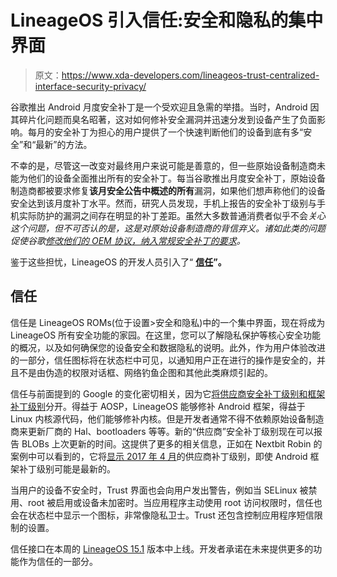 # LineageOS 引入信任:安全和隐私的集中界面

> 原文：<https://www.xda-developers.com/lineageos-trust-centralized-interface-security-privacy/>

谷歌推出 Android 月度安全补丁是一个受欢迎且急需的举措。当时，Android 因其碎片化问题而臭名昭著，这对如何修补安全漏洞并迅速分发到设备产生了负面影响。每月的安全补丁为担心的用户提供了一个快速判断他们的设备到底有多“安全”和“最新”的方法。

不幸的是，尽管这一改变对最终用户来说可能是善意的，但一些原始设备制造商未能为他们的设备全面推出所有的安全补丁。每当谷歌推出月度安全补丁，原始设备制造商都被要求修复**该月安全公告中概述的所有**漏洞，如果他们想声称他们的设备安全达到该月度补丁水平。然而，研究人员发现，手机上报告的安全补丁级别与手机实际防护的漏洞之间存在明显的补丁差距。虽然大多数普通消费者似乎不会*关心这个问题，但不可否认的是，这是对原始设备制造商的背信弃义。诸如此类的问题促使谷歌[修改他们的 OEM 协议，纳入常规安全补丁的要求](https://www.xda-developers.com/google-require-oem-regular-security-patches/)。*

鉴于这些担忧，LineageOS 的开发人员引入了“ **[信任](https://lineageos.org/Trust-me/)”。**

## 信任

信任是 LineageOS ROMs(位于设置>安全和隐私)中的一个集中界面，现在将成为 LineageOS 所有安全功能的家园。在这里，您可以了解隐私保护等核心安全功能的概况，以及如何确保您的设备安全和数据隐私的说明。此外，作为用户体验改进的一部分，信任图标将在状态栏中可见，以通知用户正在进行的操作是安全的，并且不是由伪造的权限对话框、网络钓鱼企图和其他此类麻烦引起的。

信任与前面提到的 Google 的变化密切相关，因为它[将供应商安全补丁级别和框架补丁级别](https://www.xda-developers.com/google-separate-vendor-security-patch-android-security-patch-level/)分开。得益于 AOSP，LineageOS 能够修补 Android 框架，得益于 Linux 内核源代码，他们能够修补内核。但是开发者通常不得不依赖原始设备制造商来更新厂商的 Hal、bootloaders 等等。新的“供应商”安全补丁级别现在可以报告 BLOBs 上次更新的时间。这提供了更多的相关信息，正如在 Nextbit Robin 的案例中可以看到的，它将[显示 2017 年 4 月](https://review.lineageos.org/#/c/LineageOS/android_device_nextbit_ether/+/217183/2/device.mk)的供应商补丁级别，即使 Android 框架补丁级别可能是最新的。

当用户的设备不安全时，Trust 界面也会向用户发出警告，例如当 SELinux 被禁用、root 被启用或设备未加密时。当应用程序主动使用 root 访问权限时，信任也会在状态栏中显示一个图标，非常像隐私卫士。Trust 还包含控制应用程序短信限制的设置。

信任接口在本周的 [LineageOS 15.1](https://www.xda-developers.com/tag/lineageos-15/) 版本中上线。开发者承诺在未来提供更多的功能作为信任的一部分。